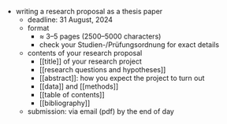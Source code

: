 - writing a research proposal as a thesis paper
	- deadline: 31 August, 2024
	- format
		- $\approx$ 3–5 pages (2500–5000 characters)
		- check your Studien-/Prüfungsordnung for exact details
	- contents of your research proposal
		- [[title]] of your research project
		- [[research questions and hypotheses]]
		- [[abstract]]: how you expect the project to turn out
		- [[data]] and [[methods]]
		- [[table of contents]]
		- [[bibliography]]
	- submission: via email (pdf) by the end of day